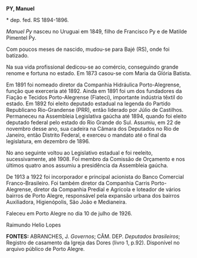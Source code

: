 **PY, Manuel**

\* dep. fed. RS 1894-1896.

*Manuel Py* nasceu no Uruguai em 1849, filho de Francisco Py e de
Matilde Pimentel Py.

Com poucos meses de nascido, mudou-se para Bajé (RS), onde foi batizado.

Na sua vida profissional dedicou-se ao comércio, conseguindo grande
renome e fortuna no estado. Em 1873 casou-se com Maria da Glória
Batista.

Em 1891 foi nomeado diretor da Companhia Hidráulica Porto-Alegrense,
função que exerceria até 1892. Ainda em 1891 foi um dos fundadores da
Fiação e Tecidos Porto-Alegrense (Fiateci), importante indústria têxtil
do estado. Em 1892 foi eleito deputado estadual na legenda do Partido
Republicano Rio-Grandense (PRR), então liderado por Júlio de Castilhos.
Permaneceu na Assembleia Legislativa gaúcha até 1894, quando foi eleito
deputado federal pelo estado do Rio Grande do Sul. Assumiu, em 22 de
novembro desse ano, sua cadeira na Câmara dos Deputados no Rio de
Janeiro, então Distrito Federal, e exerceu o mandato até o final da
legislatura, em dezembro de 1896.

No ano seguinte voltou ao Legislativo estadual e foi reeleito,
sucessivamente, até 1908. Foi membro da Comissão de Orçamento e nos
últimos quatro anos assumiu a presidência da Assembleia gaúcha.

De 1913 a 1922 foi incorporador e principal acionista do Banco Comercial
Franco-Brasileiro. Foi também diretor da Companhia Carris
Porto-Alegrense, diretor da Companhia Predial e Agrícola e loteador de
vários bairros de Porto Alegre, responsável pela expansão urbana dos
bairros Auxiliadora, Higienópolis, São João e Medianeira.

Faleceu em Porto Alegre no dia 10 de julho de 1926.

Raimundo Helio Lopes

**FONTES:** ABRANCHES, J. *Governos*; CÂM. DEP. *Deputados brasileiros*;
Registro de casamento da Igreja das Dores (livro 1, p.92). Disponível no
arquivo público de Porto Alegre.
